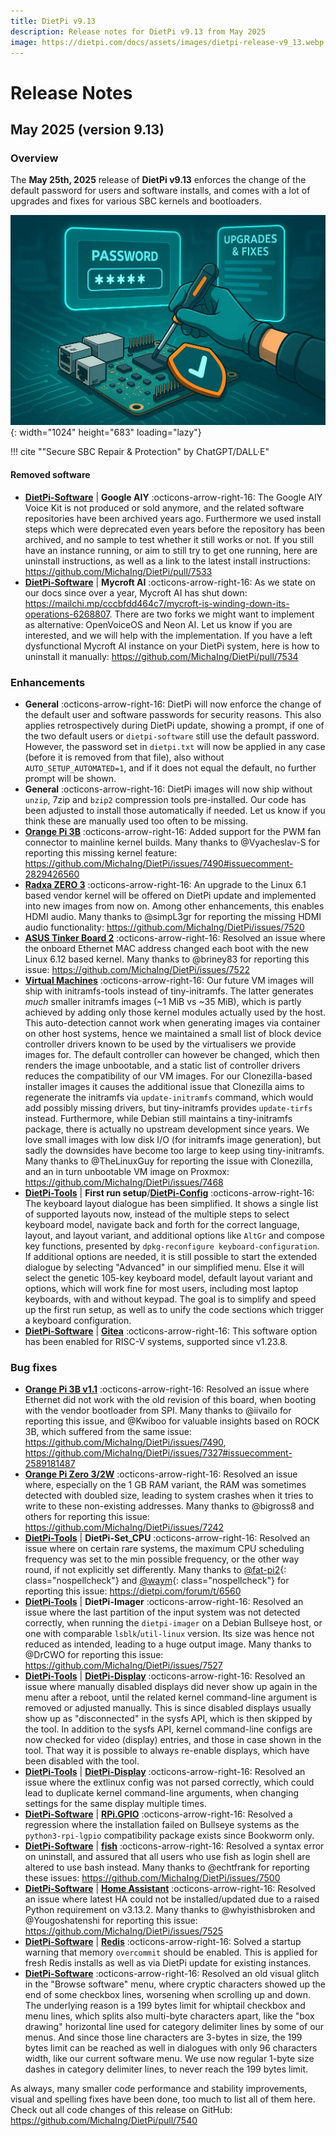```yaml
---
title: DietPi v9.13
description: Release notes for DietPi v9.13 from May 2025
image: https://dietpi.com/docs/assets/images/dietpi-release-v9_13.webp
---
```


# Release Notes

## May 2025 (version 9.13)

### Overview

The **May 25th, 2025** release of **DietPi v9.13** enforces the change of the default password for users and software installs, and comes with a lot of upgrades and fixes for various SBC kernels and bootloaders.

![Secure SBC Repair & Protection](../assets/images/dietpi-release-v9_13.webp "Easter bunny with Raspberry Pi"){: width="1024" height="683" loading="lazy"}

!!! cite "\"Secure SBC Repair & Protection\" by ChatGPT/DALL·E"

#### Removed software

- [**DietPi-Software**](../dietpi_tools/software_installation.md#dietpi-software) | **Google AIY** :octicons-arrow-right-16: The Google AIY Voice Kit is not produced or sold anymore, and the related software repositories have been archived years ago. Furthermore we used install steps which were deprecated even years before the repository has been archived, and no sample to test whether it still works or not. If you still have an instance running, or aim to still try to get one running, here are uninstall instructions, as well as a link to the latest install instructions: <https://github.com/MichaIng/DietPi/pull/7533>
- [**DietPi-Software**](../dietpi_tools/software_installation.md#dietpi-software) | **Mycroft AI** :octicons-arrow-right-16: As we state on our docs since over a year, Mycroft AI has shut down: <https://mailchi.mp/cccbfdd464c7/mycroft-is-winding-down-its-operations-6268807>. There are two forks we might want to implement as alternative: OpenVoiceOS and Neon AI. Let us know if you are interested, and we will help with the implementation. If you have a left dysfunctional Mycroft AI instance on your DietPi system, here is how to uninstall it manually: <https://github.com/MichaIng/DietPi/pull/7534>

### Enhancements

- **General** :octicons-arrow-right-16: DietPi will now enforce the change of the default user and software passwords for security reasons. This also applies retrospectively during DietPi update, showing a prompt, if one of the two default users or `dietpi-software` still use the default password. However, the password set in `dietpi.txt` will now be applied in any case (before it is removed from that file), also without `AUTO_SETUP_AUTOMATED=1`, and if it does not equal the default, no further prompt will be shown.
- **General** :octicons-arrow-right-16: DietPi images will now ship without `unzip`, 7zip and `bzip2` compression tools pre-installed. Our code has been adjusted to install those automatically if needed. Let us know if you think these are manually used too often to be missing.
- [**Orange Pi 3B**](../hardware.md#orange-pi-series) :octicons-arrow-right-16: Added support for the PWM fan connector to mainline kernel builds. Many thanks to @Vyacheslav-S for reporting this missing kernel feature: <https://github.com/MichaIng/DietPi/issues/7490#issuecomment-2829426560>
- [**Radxa ZERO 3**](../hardware.md#radxa) :octicons-arrow-right-16: An upgrade to the Linux 6.1 based vendor kernel will be offered on DietPi update and implemented into new images from now on. Among other enhancements, this enables HDMI audio. Many thanks to @simpL3gr for reporting the missing HDMI audio functionality: <https://github.com/MichaIng/DietPi/issues/7520>
- [**ASUS Tinker Board 2**](../hardware.md#asus-tinker-board) :octicons-arrow-right-16: Resolved an issue where the onboard Ethernet MAC address changed each boot with the new Linux 6.12 based kernel. Many thanks to @briney83 for reporting this issue: <https://github.com/MichaIng/DietPi/issues/7522>
- [**Virtual Machines**](../hardware.md#native-pc-virtual-machines) :octicons-arrow-right-16: Our future VM images will ship with initramfs-tools instead of tiny-initramfs. The latter generates *much* smaller initramfs images (~1 MiB vs ~35 MiB), which is partly achieved by adding only those kernel modules actually used by the host. This auto-detection cannot work when generating images via container on other host systems, hence we maintained a small list of block device controller drivers known to be used by the virtualisers we provide images for. The default controller can however be changed, which then renders the image unbootable, and a static list of controller drivers reduces the compatibility of our VM images. For our Clonezilla-based installer images it causes the additional issue that Clonezilla aims to regenerate the initramfs via `update-initramfs` command, which would add possibly missing drivers, but tiny-initramfs provides `update-tirfs` instead. Furthermore, while Debian still maintains a tiny-initramfs package, there is actually no upstream development since years. We love small images with low disk I/O (for initramfs image generation), but sadly the downsides have become too large to keep using tiny-initramfs. Many thanks to @TheLinuxGuy for reporting the issue with Clonezilla, and an in turn unbootable VM image on Proxmox: <https://github.com/MichaIng/DietPi/issues/7468>
- [**DietPi-Tools**](../dietpi_tools.md) | **First run setup**/[**DietPi-Config**](../dietpi_tools/system_configuration.md#dietpi-config) :octicons-arrow-right-16: The keyboard layout dialogue has been simplified. It shows a single list of supported layouts now, instead of the multiple steps to select keyboard model, navigate back and forth for the correct language, layout, and layout variant, and additional options like `AltGr` and compose key functions, presented by `dpkg-reconfigure keyboard-configuration`. If additional options are needed, it is still possible to start the extended dialogue by selecting "Advanced" in our simplified menu. Else it will select the genetic 105-key keyboard model, default layout variant and options, which will work fine for most users, including most laptop keyboards, with and without keypad. The goal is to simplify and speed up the first run setup, as well as to unify the code sections which trigger a keyboard configuration.
- [**DietPi-Software**](../dietpi_tools/software_installation.md#dietpi-software) | [**Gitea**](../software/cloud.md#gitea) :octicons-arrow-right-16: This software option has been enabled for RISC-V systems, supported since v1.23.8.

### Bug fixes

- [**Orange Pi 3B v1.1**](../hardware.md#orange-pi-series) :octicons-arrow-right-16: Resolved an issue where Ethernet did not work with the old revision of this board, when booting with the vendor bootloader from SPI. Many thanks to @iivailo for reporting this issue, and @Kwiboo for valuable insights based on ROCK 3B, which suffered from the same issue: <https://github.com/MichaIng/DietPi/issues/7490>, <https://github.com/MichaIng/DietPi/issues/7327#issuecomment-2589181487>
- [**Orange Pi Zero 3/2W**](../hardware.md#orange-pi-series) :octicons-arrow-right-16: Resolved an issue where, especially on the 1 GB RAM variant, the RAM was sometimes detected with doubled size, leading to system crashes when it tries to write to these non-existing addresses. Many thanks to @bigross8 and others for reporting this issue: <https://github.com/MichaIng/DietPi/issues/7242>
- [**DietPi-Tools**](../dietpi_tools.md) | **DietPi-Set_CPU** :octicons-arrow-right-16: Resolved an issue where on certain rare systems, the maximum CPU scheduling frequency was set to the min possible frequency, or the other way round, if not explicitly set differently. Many thanks to [@fat-pi2](https://dietpi.com/forum/u/fat-pi2){: class="nospellcheck"} and [@waym](https://dietpi.com/forum/u/waym){: class="nospellcheck"} for reporting this issue: <https://dietpi.com/forum/t/6560>
- [**DietPi-Tools**](../dietpi_tools.md) | **DietPi-Imager** :octicons-arrow-right-16: Resolved an issue where the last partition of the input system was not detected correctly, when running the `dietpi-imager` on a Debian Bullseye host, or one with comparable `lsblk`/`util-linux` version. Its size was hence not reduced as intended, leading to a huge output image. Many thanks to @DrCWO for reporting this issue: <https://github.com/MichaIng/DietPi/issues/7527>
- [**DietPi-Tools**](../dietpi_tools.md) | [**DietPi-Display**](../dietpi_tools/system_configuration.md#dietpi-display) :octicons-arrow-right-16: Resolved an issue where manually disabled displays did never show up again in the menu after a reboot, until the related kernel command-line argument is removed or adjusted manually. This is since disabled displays usually show up as "disconnected" in the sysfs API, which is then skipped by the tool. In addition to the sysfs API, kernel command-line configs are now checked for video (display) entries, and those in case shown in the tool. That way it is possible to always re-enable displays, which have been disabled with the tool.
- [**DietPi-Tools**](../dietpi_tools.md) | [**DietPi-Display**](../dietpi_tools/system_configuration.md#dietpi-display) :octicons-arrow-right-16: Resolved an issue where the extlinux config was not parsed correctly, which could lead to duplicate kernel command-line arguments, when changing settings for the same display multiple times.
- [**DietPi-Software**](../dietpi_tools/software_installation.md#dietpi-software) | [**RPi.GPIO**](../software/hardware_projects.md#rpigpio) :octicons-arrow-right-16: Resolved a regression where the installation failed on Bullseye systems as the `python3-rpi-lgpio` compatibility package exists since Bookworm only.
- [**DietPi-Software**](../dietpi_tools/software_installation.md#dietpi-software) | [**fish**](../software/system_software.md#fish) :octicons-arrow-right-16: Resolved a syntax error on uninstall, and assured that all users who use fish as login shell are altered to use bash instead. Many thanks to @echtfrank for reporting these issues: <https://github.com/MichaIng/DietPi/issues/7500>
- [**DietPi-Software**](../dietpi_tools/software_installation.md#dietpi-software) | [**Home Assistant**](../software/home_automation.md#home-assistant) :octicons-arrow-right-16: Resolved an issue where latest HA could not be installed/updated due to a raised Python requirement on v3.13.2. Many thanks to @whyisthisbroken and @Yougoshatenshi for reporting this issue: <https://github.com/MichaIng/DietPi/issues/7525>
- [**DietPi-Software**](../dietpi_tools/software_installation.md#dietpi-software) | [**Redis**](../software/databases.md#redis) :octicons-arrow-right-16: Solved a startup warning that memory `overcommit` should be enabled. This is applied for fresh Redis installs as well as via DietPi update for existing instances.
- [**DietPi-Software**](../dietpi_tools/software_installation.md#dietpi-software) :octicons-arrow-right-16: Resolved an old visual glitch in the "Browse software" menu, where cryptic characters showed up the end of some checkbox lines, worsening when scrolling up and down. The underlying reason is a 199 bytes limit for whiptail checkbox and menu lines, which splits also multi-byte characters apart, like the "box drawing" horizontal line used for category delimiter lines by some of our menus. And since those line characters are 3-bytes in size, the 199 bytes limit can be reached as well in dialogues with only 96 characters width, like our current software menu. We use now regular 1-byte size dashes in category delimiter lines, to never reach the 199 bytes limit.

As always, many smaller code performance and stability improvements, visual and spelling fixes have been done, too much to list all of them here. Check out all code changes of this release on GitHub: <https://github.com/MichaIng/DietPi/pull/7540>
